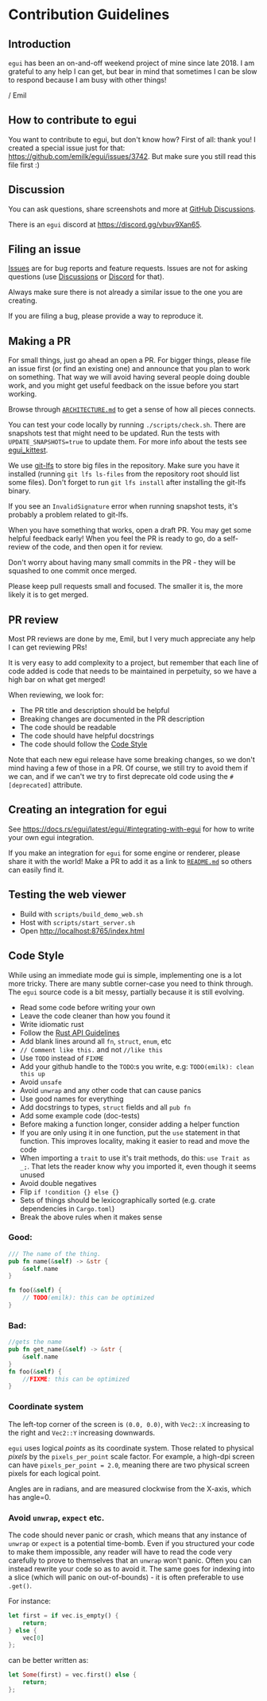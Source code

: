 # Contribution Guidelines

## Introduction

`egui` has been an on-and-off weekend project of mine since late 2018. I am grateful to any help I can get, but bear in mind that sometimes I can be slow to respond because I am busy with other things!

/ Emil

## How to contribute to egui
You want to contribute to egui, but don't know how? First of all: thank you! I created a special issue just for that: <https://github.com/emilk/egui/issues/3742>. But make sure you still read this file first :)

## Discussion

You can ask questions, share screenshots and more at [GitHub Discussions](https://github.com/emilk/egui/discussions).

There is an `egui` discord at <https://discord.gg/vbuv9Xan65>.


## Filing an issue

[Issues](https://github.com/emilk/egui/issues) are for bug reports and feature requests. Issues are not for asking questions (use [Discussions](https://github.com/emilk/egui/discussions) or [Discord](https://discord.gg/vbuv9Xan65) for that).

Always make sure there is not already a similar issue to the one you are creating.

If you are filing a bug, please provide a way to reproduce it.


## Making a PR

For small things, just go ahead an open a PR. For bigger things, please file an issue first (or find an existing one) and announce that you plan to work on something. That way we will avoid having several people doing double work, and you might get useful feedback on the issue before you start working.

Browse through [`ARCHITECTURE.md`](ARCHITECTURE.md) to get a sense of how all pieces connects.

You can test your code locally by running `./scripts/check.sh`.
There are snapshots test that might need to be updated. Run the tests with `UPDATE_SNAPSHOTS=true` to update them.
For more info about the tests see [egui_kittest](./crates/egui_kittest/README.md).

We use [git-lfs](https://git-lfs.com/) to store big files in the repository. 
Make sure you have it installed (running `git lfs ls-files` from the repository root should list some files).
Don't forget to run `git lfs install` after installing the git-lfs binary.

If you see an `InvalidSignature` error when running snapshot tests, it's probably a problem related to git-lfs.

When you have something that works, open a draft PR. You may get some helpful feedback early!
When you feel the PR is ready to go, do a self-review of the code, and then open it for review.

Don't worry about having many small commits in the PR - they will be squashed to one commit once merged.

Please keep pull requests small and focused. The smaller it is, the more likely it is to get merged.

## PR review

Most PR reviews are done by me, Emil, but I very much appreciate any help I can get reviewing PRs!

It is very easy to add complexity to a project, but remember that each line of code added is code that needs to be maintained in perpetuity, so we have a high bar on what get merged!

When reviewing, we look for:
* The PR title and description should be helpful
* Breaking changes are documented in the PR description
* The code should be readable
* The code should have helpful docstrings
* The code should follow the [Code Style](CONTRIBUTING.md#code-style)

Note that each new egui release have some breaking changes, so we don't mind having a few of those in a PR. Of course, we still try to avoid them if we can, and if we can't we try to first deprecate old code using the `#[deprecated]` attribute.

## Creating an integration for egui

See <https://docs.rs/egui/latest/egui/#integrating-with-egui> for how to write your own egui integration.

If you make an integration for `egui` for some engine or renderer, please share it with the world!
Make a PR to add it as a link to [`README.md`](README.md#integrations) so others can easily find it.


## Testing the web viewer
* Build with `scripts/build_demo_web.sh`
* Host with `scripts/start_server.sh`
* Open <http://localhost:8765/index.html>


## Code Style
While using an immediate mode gui is simple, implementing one is a lot more tricky. There are many subtle corner-case you need to think through. The `egui` source code is a bit messy, partially because it is still evolving.

* Read some code before writing your own
* Leave the code cleaner than how you found it
* Write idiomatic rust
* Follow the [Rust API Guidelines](https://rust-lang.github.io/api-guidelines/)
* Add blank lines around all `fn`, `struct`, `enum`, etc
* `// Comment like this.` and not `//like this`
* Use `TODO` instead of `FIXME`
* Add your github handle to the `TODO`:s you write, e.g: `TODO(emilk): clean this up`
* Avoid `unsafe`
* Avoid `unwrap` and any other code that can cause panics
* Use good names for everything
* Add docstrings to types, `struct` fields and all `pub fn`
* Add some example code (doc-tests)
* Before making a function longer, consider adding a helper function
* If you are only using it in one function, put the `use` statement in that function. This improves locality, making it easier to read and move the code
* When importing a `trait` to use it's trait methods, do this: `use Trait as _;`. That lets the reader know why you imported it, even though it seems unused
* Avoid double negatives
* Flip `if !condition {} else {}`
* Sets of things should be lexicographically sorted (e.g. crate dependencies in `Cargo.toml`)
* Break the above rules when it makes sense


### Good:
``` rust
/// The name of the thing.
pub fn name(&self) -> &str {
    &self.name
}

fn foo(&self) {
    // TODO(emilk): this can be optimized
}
```

### Bad:
``` rust
//gets the name
pub fn get_name(&self) -> &str {
    &self.name
}
fn foo(&self) {
    //FIXME: this can be optimized
}
```

### Coordinate system
The left-top corner of the screen is `(0.0, 0.0)`,
with `Vec2::X` increasing to the right and `Vec2::Y` increasing downwards.

`egui` uses logical _points_ as its coordinate system.
Those related to physical _pixels_ by the `pixels_per_point` scale factor.
For example, a high-dpi screen can have `pixels_per_point = 2.0`,
meaning there are two physical screen pixels for each logical point.

Angles are in radians, and are measured clockwise from the X-axis, which has angle=0.


### Avoid `unwrap`, `expect` etc.
The code should never panic or crash, which means that any instance of `unwrap` or `expect` is a potential time-bomb. Even if you structured your code to make them impossible, any reader will have to read the code very carefully to prove to themselves that an `unwrap` won't panic. Often you can instead rewrite your code so as to avoid it. The same goes for indexing into a slice (which will panic on out-of-bounds) - it is often preferable to use `.get()`.

For instance:

``` rust
let first = if vec.is_empty() {
    return;
} else {
    vec[0]
};
```
can be better written as:

``` rust
let Some(first) = vec.first() else {
    return;
};
```
